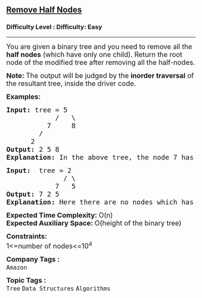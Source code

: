 <h2><a href="https://www.geeksforgeeks.org/problems/remove-half-nodes/1">Remove Half Nodes</a></h2><h3>Difficulty Level : Difficulty: Easy</h3><hr><div class="problems_problem_content__Xm_eO"><p><span style="font-size: 18px;">You are given a binary tree and you need to remove all the<strong> half nodes</strong> (which have only one child). R</span><span style="font-size: 18px;">eturn the root node of the modified tree after removing all the half-nodes.</span></p>
<p><span style="font-size: 18px;"><strong>Note: </strong>The output will be judged by the <strong>inorder traversal</strong> of the resultant tree, inside the driver code.</span></p>
<p><span style="font-size: 18px;"><strong>Examples:</strong></span></p>
<pre><span style="font-size: 18px;"><strong>Input:</strong> tree = 5
&nbsp;           /   \
&nbsp;         7     8
&nbsp;       / 
&nbsp;     2<strong>
Output: </strong>2 5 8<br><strong>Explanation: </strong>In the above tree, the node 7 has only single child. After removing the node the tree becomes  2&lt;-5-&gt;8. Hence, the answer is 2 5 8 &amp; it is in inorder traversal.</span></pre>
<pre><span style="font-size: 18px;"><strong>Input:</strong> &nbsp;tree = 2 &nbsp; <br></span><span style="font-size: 18px;">              / \ &nbsp; <br>            7   5<strong> <br></strong></span><span style="font-size: 18px;"><strong>Output: </strong>7 2 5<br><strong>Explanation: </strong>Here there are no nodes which has only one child. So the tree remains same.</span></pre>
<p><span style="font-size: 18px;"><strong>Expected Time Complexity:&nbsp;</strong>O(n)<br><strong>Expected Auxiliary Space:&nbsp;</strong>O(height of the binary tree)</span></p>
<p><span style="font-size: 18px;"><strong>Constraints:</strong><br>1&lt;=number of nodes&lt;=10<sup>4</sup></span></p></div><p><span style=font-size:18px><strong>Company Tags : </strong><br><code>Amazon</code>&nbsp;<br><p><span style=font-size:18px><strong>Topic Tags : </strong><br><code>Tree</code>&nbsp;<code>Data Structures</code>&nbsp;<code>Algorithms</code>&nbsp;